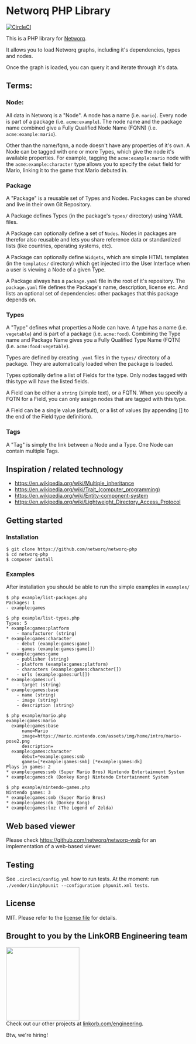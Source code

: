 Networq PHP Library
================

[![CircleCI](https://circleci.com/gh/networq/networq-php.svg?style=svg)](https://circleci.com/gh/networq/networq-php)

This is a PHP library for [Networq](https://github.com/networq).

It allows you to load Networq graphs, including it's dependencies, types and nodes.

Once the graph is loaded, you can query it and iterate through it's data.

## Terms:

### Node:

All data in Networq is a "Node". A node has a name (i.e. `mario`). Every node is part of a package (i.e. `acme:example`). The node name and the package name combined give a Fully Qualified Node Name (FQNN) (i.e. `acme:example:mario`).

Other than the name/fqnn, a node doesn't have any properties of it's own. A Node can be tagged with one or more Types, which give the node it's available properties. For example, tagging the `acme:example:mario` node with the `acme:example:character` type allows you to specify the `debut` field for Mario, linking it to the game that Mario debuted in.

### Package

A "Package" is a reusable set of Types and Nodes. Packages can be shared and live in their own Git Repository.

A Package defines Types (in the package's `types/` directory) using YAML files.

A Package can optionally define a set of `Nodes`. Nodes in packages are therefor also reusable and lets you share reference data or standardized lists (like countries, operating systems, etc).

A Package can optionally define `Widgets`, which are simple HTML templates (in the `templates/` directory) which get injected into the User Interface when a user is viewing a Node of a given Type.

A Package always has a `package.yaml` file in the root of it's repository.
The `package.yaml` file defines the Package's name, description, license etc. And lists an optional set
of dependencies: other packages that this package depends on.

### Types

A "Type" defines what properties a Node can have. A type has a name (i.e. `vegetable`) and is part of a package (i.e. `acme:food`). Combining the Type name and Package Name gives you a Fully Qualified Type Name (FQTN) (i.e. `acme:food:vegetable`).

Types are defined by creating `.yaml` files in the `types/` directory of a package. They are automatically loaded when the package is loaded.

Types optionally define a list of Fields for the type. Only nodes tagged with this type will have the listed fields.

A Field can be either a `string` (simple text), or a FQTN. When you specify a FQTN for a Field, you
can only assign nodes that are tagged with this type.

A Field can be a single value (default), or a list of values (by appending [] to the end of the Field type definition).

### Tags

A "Tag" is simply the link between a Node and a Type. One Node can contain multiple Tags.

## Inspiration / related technology

* https://en.wikipedia.org/wiki/Multiple_inheritance
* https://en.wikipedia.org/wiki/Trait_(computer_programming)
* https://en.wikipedia.org/wiki/Entity-component-system
* https://en.wikipedia.org/wiki/Lightweight_Directory_Access_Protocol

## Getting started

### Installation

    $ git clone https://github.com/networq/networq-php
    $ cd networq-php
    $ composer install

### Examples

After installation you should be able to run the simple examples in `examples/`

    $ php example/list-packages.php
    Packages: 1
    - example:games

    $ php example/list-types.php
    Types: 5
    * example:games:platform
        - manufacturer (string)
    * example:games:character
        - debut (example:games:game)
        - games (example:games:game[])
    * example:games:game
        - publisher (string)
        - platform (example:games:platform)
        - characters (example:games:character[])
        - urls (example:games:url[])
    * example:games:url
        - target (string)
    * example:games:base
        - name (string)
        - image (string)
        - description (string)

    $ php example/mario.php
    example:games:mario
      example:games:base
          name=Mario
          image=https://mario.nintendo.com/assets/img/home/intro/mario-pose2.png
          description=
      example:games:character
          debut=*example:games:smb
          games=[*example:games:smb] [*example:games:dk]
    Plays in games: 2
    * example:games:smb (Super Mario Bros) Nintendo Entertainment System
    * example:games:dk (Donkey Kong) Nintendo Entertainment System

    $ php example/nintendo-games.php
    Nintendo games: 3
    * example:games:smb (Super Mario Bros)
    * example:games:dk (Donkey Kong)
    * example:games:loz (The Legend of Zelda)

## Web based viewer

Please check https://github.com/networq/networq-web for an implementation of a web-based viewer.

## Testing

See `.circleci/config.yml` how to run tests. At the moment: run `./vendor/bin/phpunit --configuration phpunit.xml tests`.

## License

MIT. Please refer to the [license file](LICENSE) for details.

## Brought to you by the LinkORB Engineering team

<img src="http://www.linkorb.com/d/meta/tier1/images/linkorbengineering-logo.png" width="200px" /><br />
Check out our other projects at [linkorb.com/engineering](http://www.linkorb.com/engineering).

Btw, we're hiring!
